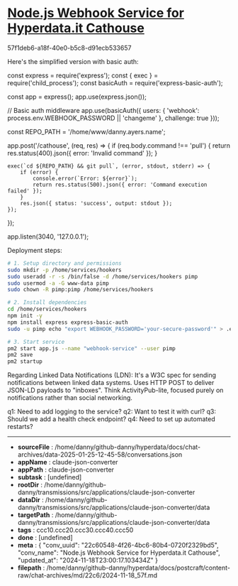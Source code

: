 # [Node.js Webhook Service for Hyperdata.it Cathouse](https://claude.ai/chat/22c60548-4f26-4bc6-80b4-0720f2329bd5)

57f1deb6-a18f-40e0-b5c8-d91ecb533657

 Here's the simplified version with basic auth:

<antArtifact identifier="webhook-service" type="application/vnd.ant.code" language="javascript" title="Basic Auth Webhook Service">
const express = require('express');
const { exec } = require('child_process');
const basicAuth = require('express-basic-auth');

const app = express();
app.use(express.json());

// Basic auth middleware
app.use(basicAuth({
    users: { 'webhook': process.env.WEBHOOK_PASSWORD || 'changeme' },
    challenge: true
}));

const REPO_PATH = '/home/www/danny.ayers.name';

app.post('/cathouse', (req, res) => {
    if (req.body.command !== 'pull') {
        return res.status(400).json({ error: 'Invalid command' });
    }

    exec(`cd ${REPO_PATH} && git pull`, (error, stdout, stderr) => {
        if (error) {
            console.error(`Error: ${error}`);
            return res.status(500).json({ error: 'Command execution failed' });
        }
        res.json({ status: 'success', output: stdout });
    });
});

app.listen(3040, '127.0.0.1');
</antArtifact>

Deployment steps:
```bash
# 1. Setup directory and permissions
sudo mkdir -p /home/services/hookers
sudo useradd -r -s /bin/false -d /home/services/hookers pimp
sudo usermod -a -G www-data pimp
sudo chown -R pimp:pimp /home/services/hookers

# 2. Install dependencies
cd /home/services/hookers
npm init -y
npm install express express-basic-auth
sudo -u pimp echo "export WEBHOOK_PASSWORD='your-secure-password'" > .env

# 3. Start service
pm2 start app.js --name "webhook-service" --user pimp
pm2 save
pm2 startup
```

Regarding Linked Data Notifications (LDN): It's a W3C spec for sending notifications between linked data systems. Uses HTTP POST to deliver JSON-LD payloads to "inboxes". Think ActivityPub-lite, focused purely on notifications rather than social networking.

q1: Need to add logging to the service?
q2: Want to test it with curl?
q3: Should we add a health check endpoint?
q4: Need to set up automated restarts?

---

* **sourceFile** : /home/danny/github-danny/hyperdata/docs/chat-archives/data-2025-01-25-12-45-58/conversations.json
* **appName** : claude-json-converter
* **appPath** : claude-json-converter
* **subtask** : [undefined]
* **rootDir** : /home/danny/github-danny/transmissions/src/applications/claude-json-converter
* **dataDir** : /home/danny/github-danny/transmissions/src/applications/claude-json-converter/data
* **targetPath** : /home/danny/github-danny/transmissions/src/applications/claude-json-converter/data
* **tags** : ccc10.ccc20.ccc30.ccc40.ccc50
* **done** : [undefined]
* **meta** : {
  "conv_uuid": "22c60548-4f26-4bc6-80b4-0720f2329bd5",
  "conv_name": "Node.js Webhook Service for Hyperdata.it Cathouse",
  "updated_at": "2024-11-18T23:00:17.103434Z"
}
* **filepath** : /home/danny/github-danny/hyperdata/docs/postcraft/content-raw/chat-archives/md/22c6/2024-11-18_57f.md